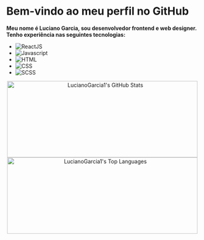 # Bem-vindo ao meu perfil no GitHub
  **Meu nome é Luciano Garcia, sou desenvolvedor frontend e web designer.
  <br/>
  Tenho experiência nas seguintes tecnologias:**
  
 - <img src="https://img.shields.io/badge/-ReactJS-61DAFB?style=flat-square&logo=React&logoColor=white" alt="ReactJS"/>
 - <img src="https://img.shields.io/badge/-Javascript-F7DF1E?style=flat-square&logo=Javascript&logoColor=white" alt="Javascript"/>
 - <img src="https://img.shields.io/badge/-HTML-E34F26?style=flat-square&logo=HTML5&logoColor=white" alt="HTML"/>
 - <img src="https://img.shields.io/badge/-CSS-1572B6?style=flat-square&logo=CSS3&logoColor=white" alt="CSS"/>
 - <img src="https://img.shields.io/badge/-SCSS-CC6699?style=flat-square&logo=Sass&logoColor=white" alt="SCSS"/>

<p align="center">
  <img src="https://github-readme-stats.vercel.app/api?username=LucianoGarcia1&show_icons=true&theme=dark&count_private=true" alt="LucianoGarcia1's GitHub Stats" width="500" height="200"/>
  <img src="https://github-readme-stats.vercel.app/api/top-langs/?username=LucianoGarcia1&layout=compact&theme=dark" alt="LucianoGarcia1's Top Languages" width="500" height="200"/>
</p>
